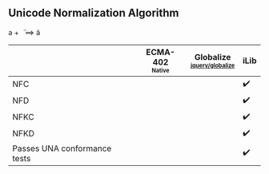 ## Unicode Normalization Algorithm

a + &nbsp;̈ ⟹ ä

| | ECMA-402<br><sub><sup>Native</sup></sub> | Globalize<br><sub><sup>[jquery/globalize][]</sup></sub> | iLib |
| --- | --- | --- | --- |
| NFC | | | :heavy_check_mark: |
| NFD | | | :heavy_check_mark: |
| NFKC | | | :heavy_check_mark: |
| NFKD | | | :heavy_check_mark: |
| Passes UNA conformance tests | | | :heavy_check_mark: |

[jquery/globalize]: https://github.com/jquery/globalize/

